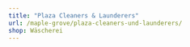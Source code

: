 ```yaml
---
title: "Plaza Cleaners & Launderers"
url: /maple-grove/plaza-cleaners-und-launderers/
shop: Wäscherei
---
```

